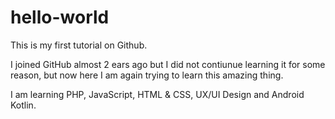 # hello-world
This is my first tutorial on Github.

I joined GitHub almost 2 ears ago but I did not contiunue learning it for some reason, but now  here I am again trying to learn this amazing thing.

I am learning PHP, JavaScript, HTML & CSS, UX/UI Design and Android Kotlin.
